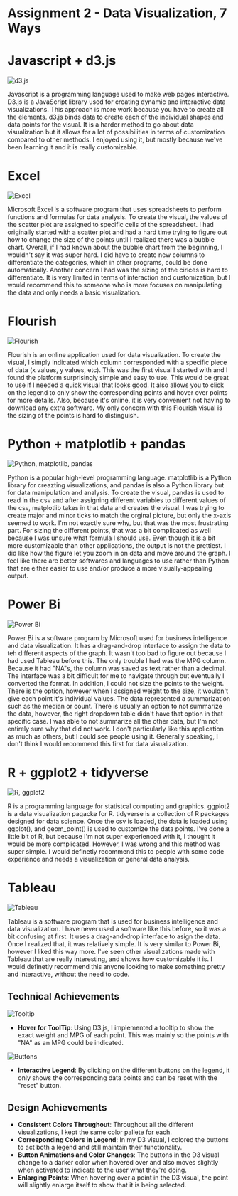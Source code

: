 Assignment 2 - Data Visualization, 7 Ways  
===

# Javascript + d3.js
![d3.js](img/a2-d3.png)

Javascript is a programming language used to make web pages interactive. D3.js is a JavaScript library used for creating dynamic and interactive data visualizations. This approach is more work because you have to create all the elements. d3.js binds data to create each of the individual shapes and data points for the visual. It is a harder method to go about data visualization but it allows for a lot of possibilities in terms of customization compared to other methods. I enjoyed using it, but mostly because we've been learning it and it is really customizable.

# Excel
![Excel](img/a2-excel.png)

Microsoft Excel is a software program that uses spreadsheets to perform functions and formulas for data analysis. To create the visual, the values of the scatter plot are assigned to specific cells of the spreadsheet. I had originally started with a scatter plot and had a hard time trying to figure out how to change the size of the points until I realized there was a bubble chart. Overall, if I had known about the bubble chart from the beginning, I wouldn't say it was super hard. I did have to create new columns to differentiate the categories, which in other programs, could be done automatically. Another concern I had was the sizing of the cirlces is hard to differentiate. It is very limited in terms of interaction and customization, but I would recommend this to someone who is more focuses on manipulating the data and only needs a basic visualization.

# Flourish
![Flourish](img/a2-flourish.png)

Flourish is an online application used for data visualization. To create the visual, I simply indicated which column corresponded with a specific piece of data (x values, y values, etc). This was the first visual I started with and I found the platform surprisingly simple and easy to use. This would be great to use if I needed a quick visual that looks good. It also allows you to click on the legend to only show the corresponding points and hover over points for more details. Also, because it's online, it is very convenient not having to download any extra software. My only concern with this Flourish visual is the sizing of the points is hard to distinguish.

# Python + matplotlib + pandas
![Python, matplotlib, pandas](img/a2-matplotlib.png)

Python is a popular high-level programming language. matplotlib is a Python library for creazting visualizations, and pandas is also a Python library but for data manipulation and analysis. To create the visual, pandas is used to read in the csv and after assigning different variables to different values of the csv, matplotlib takes in that data and creates the visual. I was trying to create major and minor ticks to match the orginal picture, but only the x-axis seemed to work. I'm not exactly sure why, but that was the most frustrating part. For sizing the different points, that was a bit complicated as well because I was unsure what formula I should use. Even though it is a bit more customizable than other applications, the output is not the prettiest. I did like how the figure let you zoom in on data and move around the graph. I feel like there are better softwares and languages to use rather than Python that are either easier to use and/or produce a more visually-appealing output.

# Power Bi
![Power Bi](img/a2-powerbi.png)

Power Bi is a software program by Microsoft used for business intelligence and data visualization. It has a drag-and-drop interface to assign the data to teh different aspects of the graph. It wasn't too bad to figure out because I had used Tableau before this. The only trouble I had was the MPG column. Because it had "NA"s, the column was saved as text rather than a decimal. The interface was a bit difficult for me to navigate through but eventually I converted the format. In addition, I could not size the points to the weight. There is the option, however when I assigned weight to the size, it wouldn't give each point it's individual values. The data represented a summarization such as the median or count. There is usually an option to not summarize the data, however, the right dropdown table didn't have that option in that specific case. I was able to not summarize all the other data, but I'm not entirely sure why that did not work. I don't particularly like this application as much as others, but I could see people using it. Generally speaking, I don't think I would recommend this first for data visualization.

# R + ggplot2 + tidyverse
![R, ggplot2](img/a2-ggplot2.png)

R is a programming language for statistcal computing and graphics. ggplot2 is a data visualization pagacke for R. tidyverse is a collection of R packages designed for data science. Once the csv is loaded, the data is loaded using ggplot(), and geom_point() is used to customize the data points. I've done a little bit of R, but because I'm not super experienced with it, I thought it would be more complicated. However, I was wrong and this method was super simple. I would definetly recommend this to people with some code experience and needs a visualization or general data analysis. 

# Tableau
![Tableau](img/a2-tableau.png)

Tableau is a software program that is used for business intelligence and data visualization. I have never used a software like this before, so it was a bit confusing at first. It uses a drag-and-drop interface to asign the data. Once I realized that, it was relatively simple. It is very similar to Power Bi, however I liked this way more. I've seen other visualizations made with Tableau that are really interesting, and shows how customizable it is. I would definetly recommend this anyone looking to make something pretty and interactive, without the need to code. 


## Technical Achievements
![Tooltip](img/a2-d3-tooltip.gif)

- **Hover for ToolTip**: Using D3.js, I implemented a tooltip to show the exact weight and MPG of each point. This was mainly so the points with "NA" as an MPG could be indicated.

![Buttons](img/a2-d3-button.gif)

- **Interactive Legend**: By clicking on the different buttons on the legend, it only shows the corresponding data points and can be reset with the "reset" button. 

## Design Achievements
- **Consistent Colors Throughout**: Throughout all the different visualizations, I kept the same color pallete for each.
- **Corresponding Colors in Legend**: In my D3 visual, I colored the buttons to act both a legend and still maintain their functionality.
- **Button Animations and Color Changes**: The buttons in the D3 visual change to a darker color when hovered over and also moves slightly when activated to indicate to the user what they're doing.
- **Enlarging Points**: When hovering over a point in the D3 visual, the point will slightly enlarge itself to show that it is being selected.
